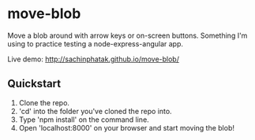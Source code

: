 # move-blob
Move a blob around with arrow keys or on-screen buttons. Something I'm using to practice testing a node-express-angular app.

Live demo: http://sachinphatak.github.io/move-blob/

## Quickstart

1. Clone the repo.
2. 'cd' into the folder you've cloned the repo into.
3. Type 'npm install' on the command line.
4. Open 'localhost:8000' on your browser and start moving the blob!
